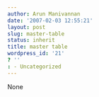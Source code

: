 ```yaml
---
author: Arun Manivannan
date: '2007-02-03 12:55:21'
layout: post
slug: master-table
status: inherit
title: master table
wordpress_id: '21'
? ''
: - Uncategorized
---
```


None

